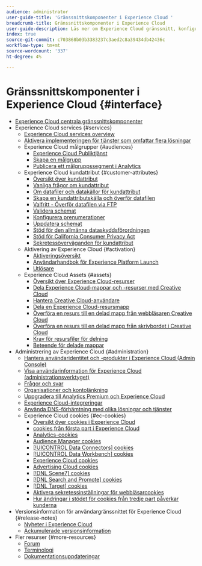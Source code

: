 ```yaml
---
audience: administrator
user-guide-title: 'Gränssnittskomponenter i Experience Cloud '
breadcrumb-title: Gränssnittskomponenter i Experience Cloud
user-guide-description: Läs mer om Experience Cloud gränssnitt, konfigurera inställningar, sök efter hjälp och affärsobjekt. Få hjälp med användar- och produkthantering, kundattribut, målgruppsbibliotek, cookies och Experience Cloud Assets.
index: true
source-git-commit: c703868b03b3383237c3aed2c8a39434db42436c
workflow-type: tm+mt
source-wordcount: '337'
ht-degree: 4%

---
```



# Gränssnittskomponenter i Experience Cloud {#interface}

+ [Experience Cloud centrala gränssnittskomponenter](experience-cloud.md)
+ Experience Cloud services {#services}
   + [Experience Cloud services overview](core-services-landing.md)
   + [Aktivera implementeringen för tjänster som omfattar flera lösningar](core-services.md)
   + Experience Cloud målgrupper {#audiences}
      + [Experience Cloud Publiktjänst](audience-library.md)
      + [Skapa en målgrupp](t-audience-create.md)
      + [Publicera ett målgruppssegment i Analytics](t-publish-audience-segment.md)
   + Experience Cloud kundattribut {#customer-attributes}
      + [Översikt över kundattribut](attributes.md)
      + [Vanliga frågor om kundattribut](faq-crs.md)
      + [Om datafiler och datakällor för kundattribut](crs-data-file.md)
      + [Skapa en kundattributskälla och överför datafilen](t-crs-usecase.md)
      + [Valfritt - Överför datafilen via FTP](t-upload-attributes-ftp.md)
      + [Validera schemat](validate-schema.md)
      + [Konfigurera prenumerationer](subscription.md)
      + [Uppdatera schemat](t-update-schema.md)
      + [Stöd för den allmänna dataskyddsförordningen](gdpr.md)
      + [Stöd för California Consumer Privacy Act](ccpa.md)
      + [Sekretessöverväganden för kundattribut](privacy-mac.md)
   + Aktivering av Experience Cloud {#activation}
      + [Aktiveringsöversikt](activation.md)
      + [Användarhandbok för Experience Platform Launch](https://experienceleague.adobe.com/docs/launch/using/home.html?lang=en)
      + [Utlösare](triggers.md)
   + Experience Cloud Assets {#assets}
      + [Översikt över Experience Cloud-resurser](experience-cloud-assets.md)
      + [Dela Experience Cloud-mappar och -resurser med Creative Cloud](creative-cloud.md)
      + [Hantera Creative Cloud-användare](t-admin-add-cc-user.md)
      + [Dela en Experience Cloud-resursmapp](t-share-creative-cloud.md)
      + [Överföra en resurs till en delad mapp från webbläsaren Creative Cloud](t-upload-asset-cc.md)
      + [Överföra en resurs till en delad mapp från skrivbordet i Creative Cloud](t-cc-asset-upload-thor.md)
      + [Krav för resursfiler för delning](assets-file-reqs.md)
      + [Beteende för delade mappar](asset-behavior.md)
+ Administrering av Experience Cloud {#administration}
   + [Hantera användaridentitet och -produkter i Experience Cloud (Admin Console)](admin-getting-started.md)
   + [Visa användarinformation för Experience Cloud (administrationsverktyget)](admin-tool-experience-cloud.md)
   + [Frågor och svar](faq.md)
   + [Organisationer och kontolänkning](organizations.md)
   + [Uppgradera till Analytics Premium och Experience Cloud](upgrade-to-analytics-premium.md)
   + [Experience Cloud-integreringar](marketing-cloud-integrations.md)
   + [Använda DNS-förhämtning med olika lösningar och tjänster](dns-prefetch.md)
   + Experience Cloud cookies {#ec-cookies}
      + [Översikt över cookies i Experience Cloud](cookies-privacy.md)
      + [cookies från första part i Experience Cloud](cookies-first-party.md)
      + [Analytics-cookies](cookies-analytics.md)
      + [Audience Manager cookies](cookies-am.md)
      + [[!UICONTROL Data Connectors] cookies](cookies-dc.md)
      + [[!UICONTROL Data Workbench] cookies](cookies-insight.md)
      + [Experience Cloud cookies](cookies-mc.md)
      + [Advertising Cloud cookies](cookies-advertising-cloud.md)
      + [[!DNL Scene7] cookies](cookies-s7.md)
      + [[!DNL Search and Promote] cookies](cookies-snp.md)
      + [[!DNL Target] cookies](cookies-target.md)
      + [Aktivera sekretessinställningar för webbläsarcookies](browser-cookie-settings.md)
      + [Hur ändringar i stödet för cookies från tredje part påverkar kunderna](cookies-thirdparty.md)
+ Versionsinformation för användargränssnittet för Experience Cloud {#release-notes}
   + [Nyheter i Experience Cloud](https://experienceleague.adobe.com/docs/release-notes/experience-cloud/current.html?lang=en)
   + [Ackumulerade versionsinformation](release-notes.md)
+ Fler resurser {#more-resources}
   + [Forum](https://experienceleaguecommunities.adobe.com/)
   + [Terminologi](terms.md)
   + [Dokumentationsuppdateringar](doc-updates.md)
